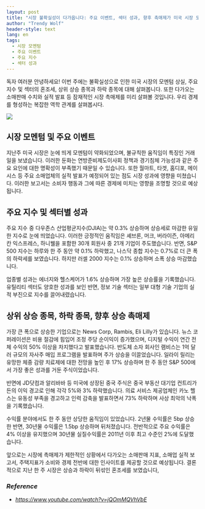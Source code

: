 ```yaml
---
layout: post
title: "시장 불확실성이 다가옵니다: 주요 이벤트, 섹터 성과, 향후 촉매제가 미국 시장 모멘텀에 미치는 영향 분석 "
author: "Trendy Wolf"
header-style: text
lang: en
tags:
  - 시장 모멘텀
  - 주요 이벤트
  - 주요 지수
  - 섹터 성과
---
```


독자 여러분 안녕하세요! 이번 주에는 불확실성으로 인한 미국 시장의 모멘텀 상실, 주요 지수 및 섹터의 혼조세, 상위 상승 종목과 하락 종목에 대해 살펴봅니다. 또한 다가오는 소매판매 수치와 실적 발표 등 잠재적인 시장 촉매제를 미리 살펴볼 것입니다. 우리 경제를 형성하는 복잡한 역학 관계를 살펴봅시다. 

<img
    src="https://i.ytimg.com/vi/jQOmMQVhVbE/hqdefault.jpg"
/>






## 시장 모멘텀 및 주요 이벤트

지난주 미국 시장은 눈에 띄게 모멘텀이 약화되었으며, 불규칙한 움직임이 특징인 거래일을 보냈습니다. 이러한 둔화는 연방준비제도이사회 정책과 경기침체 가능성과 같은 주요 요인에 대한 명확성이 부족했기 때문일 수 있습니다. 또한 월마트, 타겟, 홈디포, 메이시스 등 주요 소매업체의 실적 발표가 예정되어 있는 점도 시장 성과에 영향을 미쳤습니다. 이러한 보고서는 소비자 행동과 그에 따른 경제에 미치는 영향을 조명할 것으로 예상됩니다. 



## 주요 지수 및 섹터별 성과

주요 지수 중 다우존스 산업평균지수(DJIA)는 약 0.3% 상승하며 상승세로 마감한 유일한 지수로 눈에 띄었습니다. 이러한 긍정적인 움직임은 셰브론, 머크, 버라이즌, 아메리칸 익스프레스, 하니웰을 포함한 30개 회원사 중 21개 기업이 주도했습니다. 반면, S&P 500 지수는 하루와 한 주 동안 약 0.1% 하락했고, 나스닥 종합 지수는 0.7%로 더 큰 폭의 하락세를 보였습니다. 하지만 러셀 2000 지수는 0.1% 상승하며 소폭 상승 마감했습니다. 

업종별 성과는 에너지와 헬스케어가 1.6% 상승하며 가장 높은 상승률을 기록했습니다. 유틸리티 섹터도 양호한 성과를 보인 반면, 정보 기술 섹터는 일부 대형 기술 기업의 실적 부진으로 지수를 끌어내렸습니다. 



## 상위 상승 종목, 하락 종목, 향후 상승 촉매제

가장 큰 폭으로 상승한 기업으로는 News Corp, Rambis, Eli Lilly가 있습니다. 뉴스 코퍼레이션은 비용 절감에 힘입어 조정 주당 순이익이 증가했으며, 디지털 수익이 연간 전체 수익의 50% 이상을 차지했다고 발표했습니다. 반도체 소자 회사인 램비스는 1억 달러 규모의 자사주 매입 프로그램을 발표하며 주가 상승을 이끌었습니다. 일라이 릴리는 유망한 체중 감량 치료제에 대한 전망을 높인 후 17% 상승하며 한 주 동안 S&P 500에서 가장 좋은 성과를 거둔 주식이었습니다.

반면에 JD닷컴과 알리바바 등 미국에 상장된 중국 주식은 중국 부동산 대기업 컨트리가든의 이익 경고로 인해 각각 5%와 3% 하락했습니다. 의료 서비스 제공업체인 카노 헬스는 유동성 부족을 경고하고 인력 감축을 발표하면서 73% 하락하며 사상 최악의 낙폭을 기록했습니다.

수익률 분야에서도 한 주 동안 상당한 움직임이 있었습니다. 2년물 수익률은 5bp 상승한 반면, 30년물 수익률은 1.5bp 상승하며 뒤처졌습니다. 전반적으로 주요 수익률은 4% 이상을 유지했으며 30년물 실질수익률은 2011년 이후 최고 수준인 2%에 도달했습니다.

앞으로는 시장에 촉매제가 제한적인 상황에서 다가오는 소매판매 지표, 소매업 실적 보고서, 주택지표가 소비와 경제 전반에 대한 인사이트를 제공할 것으로 예상됩니다. 결론적으로 지난 한 주 시장은 상승과 하락이 뒤섞인 혼조세를 보였습니다,


### _Reference_
- _https://www.youtube.com/watch?v=jQOmMQVhVbE_

